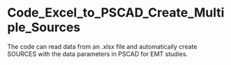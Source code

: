 # Code_Excel_to_PSCAD_Create_Multiple_Sources
The code can read data from an .xlsx file and automatically create SOURCES with the data parameters in PSCAD for EMT studies.
